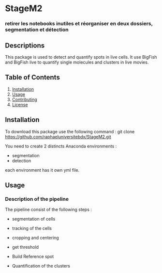 # StageM2

### retirer les notebooks inutiles et réorganiser en deux dossiers,  segmentation et détection 
## Descriptions 
This package is used to detect and quantify spots in live cells. 
It use BigFish and BigFish live to quantify single molecules and clusters in live movies. 


## Table of Contents 
1. [Installation](#installation)
2. [Usage](#usage)
3. [Contributing](#contributing)
4. [License](#license)

## Installation 

To download this package use the following command : 
git clone https://github.com/raphaeluniversitebdx/StageM2.git

You need to create 2 distincts Anaconda environments : 
- segmentation
- detection 

each environment has it own yml file. 

## Usage

### Description of the pipeline 
The pipeline consist of the following steps :
- segmentation of cells
- tracking of the cells
- cropping and centering

- get threshold
- Build Reference spot
- Quantification of the clusters 

